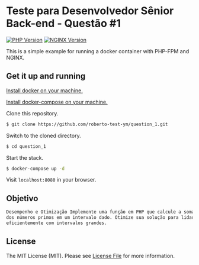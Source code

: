 # Teste para Desenvolvedor Sênior Back-end - Questão #1

[![PHP Version][ico-php-version]](https://hub.docker.com/_/php)
[![NGINX Version][ico-nginx-version]](https://hub.docker.com/_/nginx)

This is a simple example for running a docker container with PHP-FPM and NGINX.

## Get it up and running

[Install docker on your machine.][install-docker]

[Install docker-compose on your machine.][install-docker-compose]

Clone this repository.

``` bash
$ git clone https://github.com/roberto-test-ym/question_1.git
```

Switch to the cloned directory.

``` bash
$ cd question_1
```

Start the stack.

``` bash
$ docker-compose up -d 
```


Visit `localhost:8080` in your browser.

## Objetivo

``` bash
Desempenho e Otimização Implemente uma função em PHP que calcule a soma
dos números primos em um intervalo dado. Otimize sua solução para lidar
eficientemente com intervalos grandes.
```

## License

The MIT License (MIT). Please see [License File](LICENSE.md) for more information.

[ico-license]: https://img.shields.io/badge/license-MIT-brightgreen.svg?style=flat-square
[ico-php-version]: https://img.shields.io/badge/PHP-7.4--fpm-blue?style=flat-square
[ico-nginx-version]: https://img.shields.io/badge/NGINX-1.17-green?style=flat-square
[install-docker]: https://docs.docker.com/engine/installation
[install-docker-compose]: https://docs.docker.com/compose/install
